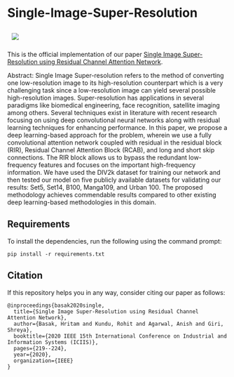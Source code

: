 # Single-Image-Super-Resolution

<img src="/overall.png" style="margin: 10px;">

This is the official implementation of our paper [Single Image Super-Resolution using Residual Channel Attention Network](https://doi.org/10.1109/iciis51140.2020.9342688).

Abstract: Single Image Super-resolution refers to the method of converting one low-resolution image to its high-resolution counterpart which is a very challenging task since a low-resolution image can yield several possible high-resolution images. Super-resolution has applications in several paradigms like biomedical engineering, face recognition, satellite imaging among others. Several techniques exist in literature with recent research focusing on using deep convolutional neural networks along with residual learning techniques for enhancing performance. In this paper, we propose a deep learning-based approach for the problem, wherein we use a fully convolutional attention network coupled with residual in the residual block (RIR), Residual Channel Attention Block (RCAB), and long and short skip connections. The RIR block allows us to bypass the redundant low-frequency features and focuses on the important high-frequency information. We have used the DIV2k dataset for training our network and then tested our model on five publicly available datasets for validating our results: Set5, Set14, B100, Manga109, and Urban 100. The proposed methodology achieves commendable results compared to other existing deep learning-based methodologies in this domain.

## Requirements

To install the dependencies, run the following using the command prompt:

`pip install -r requirements.txt`

## Citation

If this repository helps you in any way, consider citing our paper as follows:
```
@inproceedings{basak2020single,
  title={Single Image Super-Resolution using Residual Channel Attention Network},
  author={Basak, Hritam and Kundu, Rohit and Agarwal, Anish and Giri, Shreya},
  booktitle={2020 IEEE 15th International Conference on Industrial and Information Systems (ICIIS)},
  pages={219--224},
  year={2020},
  organization={IEEE}
}
```

